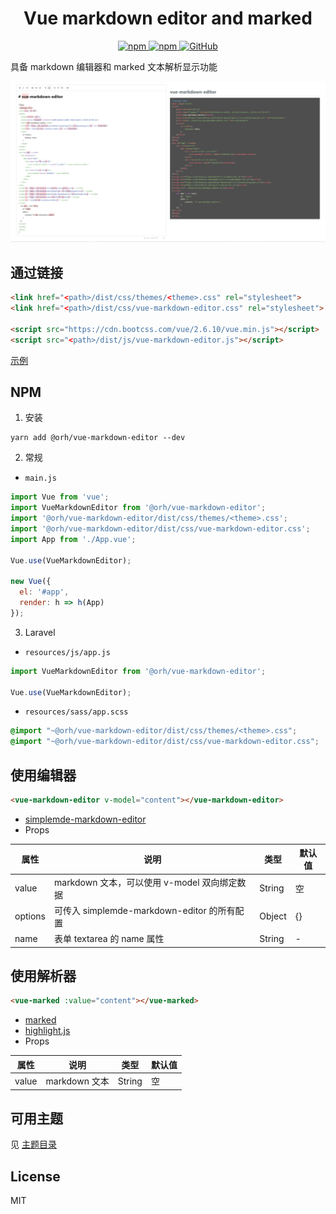 <h1 align="center">
    Vue markdown editor and marked
</h1>

<p align="center">
    <a href="https://www.npmjs.com/package/@orh/vue-markdown-editor">
        <img alt="npm" src="https://img.shields.io/npm/v/@orh/vue-markdown-editor?color=ea2039">
    </a>
    <a href="https://www.npmjs.com/package/@orh/vue-markdown-editor">
        <img alt="npm" src="https://img.shields.io/npm/dt/@orh/vue-markdown-editor?color=ea2039">
    </a>
    <a href="https://github.com/ouronghuang/vue-markdown-editor">
        <img alt="GitHub" src="https://img.shields.io/github/license/ouronghuang/vue-markdown-editor">
    </a>
</p>

具备 markdown 编辑器和 marked 文本解析显示功能

![examples](examples/images/1.png)

## 通过链接

```html
<link href="<path>/dist/css/themes/<theme>.css" rel="stylesheet">
<link href="<path>/dist/css/vue-markdown-editor.css" rel="stylesheet">

<script src="https://cdn.bootcss.com/vue/2.6.10/vue.min.js"></script>
<script src="<path>/dist/js/vue-markdown-editor.js"></script>
```

[示例](./examples/index.html)

## NPM

1. 安装

```shell
yarn add @orh/vue-markdown-editor --dev
```

2. 常规

- `main.js`

```javascript
import Vue from 'vue';
import VueMarkdownEditor from '@orh/vue-markdown-editor';
import '@orh/vue-markdown-editor/dist/css/themes/<theme>.css';
import '@orh/vue-markdown-editor/dist/css/vue-markdown-editor.css';
import App from './App.vue';

Vue.use(VueMarkdownEditor);

new Vue({
  el: '#app',
  render: h => h(App)
});
```

3. Laravel

- `resources/js/app.js`

```javascript
import VueMarkdownEditor from '@orh/vue-markdown-editor';

Vue.use(VueMarkdownEditor);
```

- `resources/sass/app.scss`

```scss
@import "~@orh/vue-markdown-editor/dist/css/themes/<theme>.css";
@import "~@orh/vue-markdown-editor/dist/css/vue-markdown-editor.css";
```

## 使用编辑器

```html
<vue-markdown-editor v-model="content"></vue-markdown-editor>
```

- [simplemde-markdown-editor](https://github.com/sparksuite/simplemde-markdown-editor)
- Props

| 属性 | 说明 | 类型 | 默认值 |
| --- | --- | --- | --- |
| value | markdown 文本，可以使用 v-model 双向绑定数据 | String | 空 |
| options | 可传入 simplemde-markdown-editor 的所有配置 | Object | {} |
| name | 表单 textarea 的 name 属性 | String | - |

## 使用解析器

```html
<vue-marked :value="content"></vue-marked>
```

- [marked](https://github.com/markedjs/marked)
- [highlight.js](https://github.com/highlightjs/highlight.js)
- Props

| 属性 | 说明 | 类型 | 默认值 |
| --- | --- | --- | --- |
| value | markdown 文本 | String | 空 |

## 可用主题

见 [主题目录](./dist/css/themes)

## License

MIT
